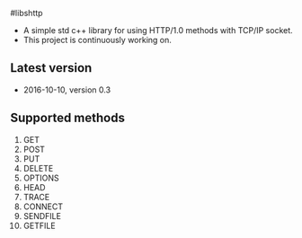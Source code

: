 #libshttp
 
 * A simple std c++ library for using HTTP/1.0 methods with TCP/IP socket.
 * This project is continuously working on. 

## Latest version 
 * 2016-10-10, version 0.3 

## Supported methods 
 1. GET
 2. POST
 3. PUT
 4. DELETE
 5. OPTIONS
 6. HEAD
 7. TRACE
 8. CONNECT
 9. SENDFILE
 10. GETFILE

